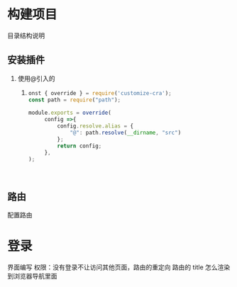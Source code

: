 # 构建项目

目录结构说明

## 安装插件

1. 使用@引入的

   1. ```js
      onst { override } = require('customize-cra');
      const path = require("path");
       
      module.exports = override(
           config =>{
               config.resolve.alias = {
                   "@": path.resolve(__dirname, "src")
               };
               return config;
           },
      );
      ```

      ​

## 路由

配置路由

# 登录

界面编写
权限：没有登录不让访问其他页面，路由的重定向
路由的 title 怎么渲染到浏览器导航里面
